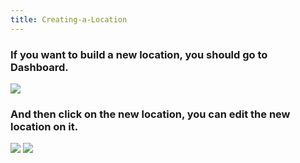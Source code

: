 ```yaml
---
title: Creating-a-Location
---
```

### If you want to build a new location, you should go to Dashboard.


![](https://cloud.githubusercontent.com/assets/26155270/23698949/6039736a-0428-11e7-8f57-3ba19ff5a00d.jpg)


### And then click on the new location, you can edit the new location on it.

![](https://cloud.githubusercontent.com/assets/26155270/23699066/ccab8bbe-0428-11e7-9e0f-6a39a263e268.png)  ![](https://cloud.githubusercontent.com/assets/26155270/23699105/e8847b20-0428-11e7-8246-3f2acaccfa90.png)

